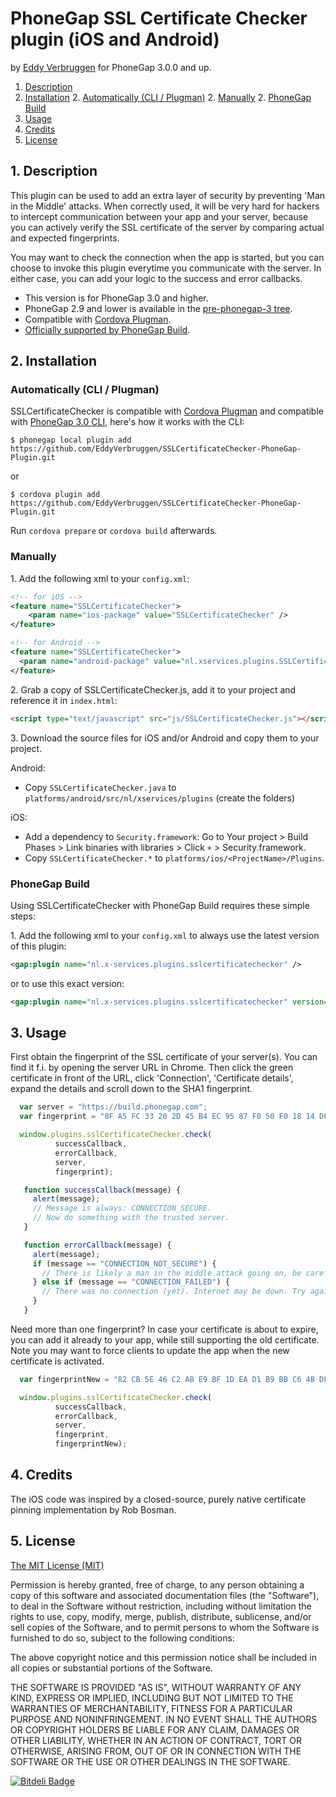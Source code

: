 # PhoneGap SSL Certificate Checker plugin (iOS and Android)

by [Eddy Verbruggen](http://www.x-services.nl)
for PhoneGap 3.0.0 and up.


1. [Description](https://github.com/EddyVerbruggen/SSLCertificateChecker-PhoneGap-Plugin#1-description)
2. [Installation](https://github.com/EddyVerbruggen/SSLCertificateChecker-PhoneGap-Plugin#2-installation)
	2. [Automatically (CLI / Plugman)](https://github.com/EddyVerbruggen/SSLCertificateChecker-PhoneGap-Plugin#automatically-cli--plugman)
	2. [Manually](https://github.com/EddyVerbruggen/SSLCertificateChecker-PhoneGap-Plugin#manually)
	2. [PhoneGap Build](https://github.com/EddyVerbruggen/SSLCertificateChecker-PhoneGap-Plugin#phonegap-build)
3. [Usage](https://github.com/EddyVerbruggen/SSLCertificateChecker-PhoneGap-Plugin#3-usage)
4. [Credits](https://github.com/EddyVerbruggen/SSLCertificateChecker-PhoneGap-Plugin#4-credits)
5. [License](https://github.com/EddyVerbruggen/SSLCertificateChecker-PhoneGap-Plugin#5-license)

## 1. Description

This plugin can be used to add an extra layer of security by preventing 'Man in the Middle' attacks.
When correctly used, it will be very hard for hackers to intercept communication between your app and your server,
because you can actively verify the SSL certificate of the server by comparing actual and expected fingerprints.

You may want to check the connection when the app is started, but you can choose to invoke this plugin
everytime you communicate with the server. In either case, you can add your logic to the success and error callbacks.

* This version is for PhoneGap 3.0 and higher.
* PhoneGap 2.9 and lower is available in the [pre-phonegap-3 tree](https://github.com/EddyVerbruggen/SSLCertificateChecker-PhoneGap-Plugin/tree/pre-phonegap-3).
* Compatible with [Cordova Plugman](https://github.com/apache/cordova-plugman).
* [Officially supported by PhoneGap Build](https://build.phonegap.com/plugins).

## 2. Installation

### Automatically (CLI / Plugman)
SSLCertificateChecker is compatible with [Cordova Plugman](https://github.com/apache/cordova-plugman) and compatible with [PhoneGap 3.0 CLI](http://docs.phonegap.com/en/3.0.0/guide_cli_index.md.html#The%20Command-line%20Interface_add_features), here's how it works with the CLI:

```
$ phonegap local plugin add https://github.com/EddyVerbruggen/SSLCertificateChecker-PhoneGap-Plugin.git
```
or
```
$ cordova plugin add https://github.com/EddyVerbruggen/SSLCertificateChecker-PhoneGap-Plugin.git
```
Run `cordova prepare` or `cordova build` afterwards.

### Manually

1\. Add the following xml to your `config.xml`:
```xml
<!-- for iOS -->
<feature name="SSLCertificateChecker">
	<param name="ios-package" value="SSLCertificateChecker" />
</feature>
```

```xml
<!-- for Android -->
<feature name="SSLCertificateChecker">
  <param name="android-package" value="nl.xservices.plugins.SSLCertificateChecker" />
</feature>
```

2\. Grab a copy of SSLCertificateChecker.js, add it to your project and reference it in `index.html`:
```html
<script type="text/javascript" src="js/SSLCertificateChecker.js"></script>
```

3\. Download the source files for iOS and/or Android and copy them to your project.

Android:
- Copy `SSLCertificateChecker.java` to `platforms/android/src/nl/xservices/plugins` (create the folders)

iOS:
- Add a dependency to `Security.framework`: Go to Your project > Build Phases > Link binaries with libraries > Click `+` > Security.framework.
- Copy `SSLCertificateChecker.*` to `platforms/ios/<ProjectName>/Plugins`.


### PhoneGap Build

Using SSLCertificateChecker with PhoneGap Build requires these simple steps:

1\. Add the following xml to your `config.xml` to always use the latest version of this plugin:
```xml
<gap:plugin name="nl.x-services.plugins.sslcertificatechecker" />
```
or to use this exact version:
```xml
<gap:plugin name="nl.x-services.plugins.sslcertificatechecker" version="3.2" />
```

## 3. Usage

First obtain the fingerprint of the SSL certificate of your server(s).
You can find it f.i. by opening the server URL in Chrome. Then click the green certificate in front of the URL, click 'Connection',
'Certificate details', expand the details and scroll down to the SHA1 fingerprint.

```javascript
  var server = "https://build.phonegap.com";
  var fingerprint = "8F A5 FC 33 20 2D 45 B4 EC 95 87 F0 50 F0 18 14 DF 98 50 64"; // valid until sep 2014

  window.plugins.sslCertificateChecker.check(
          successCallback,
          errorCallback,
          server,
          fingerprint);

   function successCallback(message) {
     alert(message);
     // Message is always: CONNECTION_SECURE.
     // Now do something with the trusted server.
   }

   function errorCallback(message) {
     alert(message);
     if (message == "CONNECTION_NOT_SECURE") {
       // There is likely a man in the middle attack going on, be careful!
     } else if (message == "CONNECTION_FAILED") {
       // There was no connection (yet). Internet may be down. Try again (a few times) after a little timeout.
     }
   }
```

Need more than one fingerprint? In case your certificate is about to expire, you can add it already to your app, while still supporting the old certificate.
Note you may want to force clients to update the app when the new certificate is activated.
```javascript
  var fingerprintNew = "82 CB 5E 46 C2 AB E9 BF 1D EA D1 B9 BB C6 4B DF 25 2A 34 3F";

  window.plugins.sslCertificateChecker.check(
          successCallback,
          errorCallback,
          server,
          fingerprint,
          fingerprintNew);
```


## 4. Credits
The iOS code was inspired by a closed-source, purely native certificate pinning implementation by Rob Bosman.


## 5. License

[The MIT License (MIT)](http://www.opensource.org/licenses/mit-license.html)

Permission is hereby granted, free of charge, to any person obtaining a copy
of this software and associated documentation files (the "Software"), to deal
in the Software without restriction, including without limitation the rights
to use, copy, modify, merge, publish, distribute, sublicense, and/or sell
copies of the Software, and to permit persons to whom the Software is
furnished to do so, subject to the following conditions:

The above copyright notice and this permission notice shall be included in
all copies or substantial portions of the Software.

THE SOFTWARE IS PROVIDED "AS IS", WITHOUT WARRANTY OF ANY KIND, EXPRESS OR
IMPLIED, INCLUDING BUT NOT LIMITED TO THE WARRANTIES OF MERCHANTABILITY,
FITNESS FOR A PARTICULAR PURPOSE AND NONINFRINGEMENT. IN NO EVENT SHALL THE
AUTHORS OR COPYRIGHT HOLDERS BE LIABLE FOR ANY CLAIM, DAMAGES OR OTHER
LIABILITY, WHETHER IN AN ACTION OF CONTRACT, TORT OR OTHERWISE, ARISING FROM,
OUT OF OR IN CONNECTION WITH THE SOFTWARE OR THE USE OR OTHER DEALINGS IN
THE SOFTWARE.


[![Bitdeli Badge](https://d2weczhvl823v0.cloudfront.net/EddyVerbruggen/sslcertificatechecker-phonegap-plugin/trend.png)](https://bitdeli.com/free "Bitdeli Badge")

